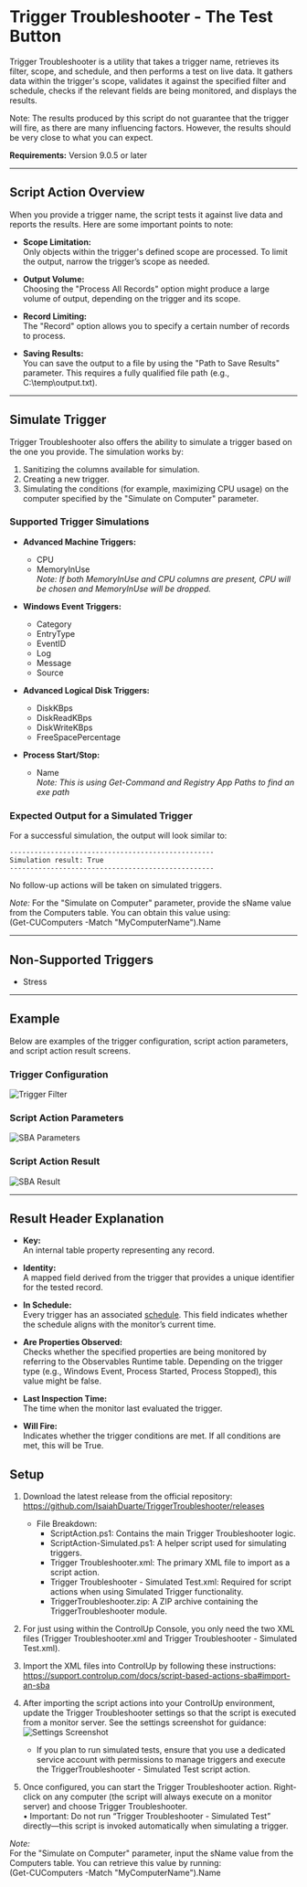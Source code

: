 # Trigger Troubleshooter - The Test Button

Trigger Troubleshooter is a utility that takes a trigger name, retrieves its filter, scope, and schedule, and then performs a test on live data. It gathers data within the trigger's scope, validates it against the specified filter and schedule, checks if the relevant fields are being monitored, and displays the results.

Note: The results produced by this script do not guarantee that the trigger will fire, as there are many influencing factors. However, the results should be very close to what you can expect.

**Requirements:** Version 9.0.5 or later

--------------------------------------------------

## Script Action Overview

When you provide a trigger name, the script tests it against live data and reports the results. Here are some important points to note:

- **Scope Limitation:**  
  Only objects within the trigger's defined scope are processed. To limit the output, narrow the trigger’s scope as needed.

- **Output Volume:**  
  Choosing the "Process All Records" option might produce a large volume of output, depending on the trigger and its scope.

- **Record Limiting:**  
  The "Record" option allows you to specify a certain number of records to process.

- **Saving Results:**  
  You can save the output to a file by using the "Path to Save Results" parameter. This requires a fully qualified file path (e.g., C:\temp\output.txt).

--------------------------------------------------

## Simulate Trigger

Trigger Troubleshooter also offers the ability to simulate a trigger based on the one you provide. The simulation works by:

1. Sanitizing the columns available for simulation.
2. Creating a new trigger.
3. Simulating the conditions (for example, maximizing CPU usage) on the computer specified by the "Simulate on Computer" parameter.

### Supported Trigger Simulations

- **Advanced Machine Triggers:**  
  - CPU  
  - MemoryInUse  
  *Note: If both MemoryInUse and CPU columns are present, CPU will be chosen and MemoryInUse will be dropped.*

- **Windows Event Triggers:**  
  - Category  
  - EntryType  
  - EventID  
  - Log  
  - Message  
  - Source

- **Advanced Logical Disk Triggers:**  
  - DiskKBps  
  - DiskReadKBps  
  - DiskWriteKBps  
  - FreeSpacePercentage

- **Process Start/Stop:**  
  - Name  
  *Note: This is using Get-Command and Registry App Paths to find an exe path*

### Expected Output for a Simulated Trigger

For a successful simulation, the output will look similar to:
```text
--------------------------------------------------
Simulation result: True
--------------------------------------------------
```

No follow-up actions will be taken on simulated triggers.

*Note:* For the "Simulate on Computer" parameter, provide the sName value from the Computers table. You can obtain this value using:  
(Get-CUComputers -Match "MyComputerName").Name

--------------------------------------------------

## Non-Supported Triggers

- Stress

--------------------------------------------------

## Example

Below are examples of the trigger configuration, script action parameters, and script action result screens.

### Trigger Configuration

![Trigger Filter](photos/triggerfilter.png)

### Script Action Parameters

![SBA Parameters](photos/sbaParameters.png)

### Script Action Result

![SBA Result](photos/sbaresult.png)

--------------------------------------------------

## Result Header Explanation

- **Key:**  
  An internal table property representing any record.

- **Identity:**  
  A mapped field derived from the trigger that provides a unique identifier for the tested record.

- **In Schedule:**  
  Every trigger has an associated [schedule](https://support.controlup.com/docs/schedule-settings?highlight=Trigger%20Schedule). This field indicates whether the schedule aligns with the monitor’s current time.

- **Are Properties Observed:**  
  Checks whether the specified properties are being monitored by referring to the Observables Runtime table. Depending on the trigger type (e.g., Windows Event, Process Started, Process Stopped), this value might be false.

- **Last Inspection Time:**  
  The time when the monitor last evaluated the trigger.

- **Will Fire:**  
  Indicates whether the trigger conditions are met. If all conditions are met, this will be True.

## Setup

1. Download the latest release from the official repository:  
   https://github.com/IsaiahDuarte/TriggerTroubleshooter/releases

   - File Breakdown:
     - ScriptAction.ps1: Contains the main Trigger Troubleshooter logic.
     - ScriptAction-Simulated.ps1: A helper script used for simulating triggers.
     - Trigger Troubleshooter.xml: The primary XML file to import as a script action.
     - Trigger Troubleshooter - Simulated Test.xml: Required for script actions when using Simulated Trigger functionality.
     - TriggerTroubleshooter.zip: A ZIP archive containing the TriggerTroubleshooter module.

2. For just using within the ControlUp Console, you only need the two XML files (Trigger Troubleshooter.xml and Trigger Troubleshooter - Simulated Test.xml).

3. Import the XML files into ControlUp by following these instructions:  
   https://support.controlup.com/docs/script-based-actions-sba#import-an-sba

4. After importing the script actions into your ControlUp environment, update the Trigger Troubleshooter settings so that the script is executed from a monitor server. See the settings screenshot for guidance:  
   ![Settings Screenshot](photos/sbaSettings.png)

   - If you plan to run simulated tests, ensure that you use a dedicated service account with permissions to manage triggers and execute the TriggerTroubleshooter - Simulated Test script action.

5. Once configured, you can start the Trigger Troubleshooter action. Right-click on any computer (the script will always execute on a monitor server) and choose Trigger Troubleshooter.  
   • Important: Do not run “Trigger Troubleshooter - Simulated Test” directly—this script is invoked automatically when simulating a trigger.

*Note:*  
For the "Simulate on Computer" parameter, input the sName value from the Computers table. You can retrieve this value by running:  
(Get-CUComputers -Match "MyComputerName").Name